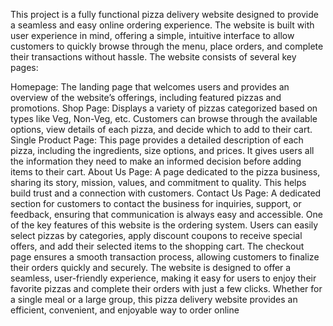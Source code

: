 This project is a fully functional pizza delivery website designed to provide a seamless and easy online ordering experience. The website is built with user experience in mind, offering a simple, intuitive interface to allow customers to quickly browse through the menu, place orders, and complete their transactions without hassle. The website consists of several key pages:

Homepage: The landing page that welcomes users and provides an overview of the website’s offerings, including featured pizzas and promotions.
Shop Page: Displays a variety of pizzas categorized based on types like Veg, Non-Veg, etc. Customers can browse through the available options, view details of each pizza, and decide which to add to their cart.
Single Product Page: This page provides a detailed description of each pizza, including the ingredients, size options, and prices. It gives users all the information they need to make an informed decision before adding items to their cart.
About Us Page: A page dedicated to the pizza business, sharing its story, mission, values, and commitment to quality. This helps build trust and a connection with customers.
Contact Us Page: A dedicated section for customers to contact the business for inquiries, support, or feedback, ensuring that communication is always easy and accessible.
One of the key features of this website is the ordering system. Users can easily select pizzas by categories, apply discount coupons to receive special offers, and add their selected items to the shopping cart. 
The checkout page ensures a smooth transaction process, allowing customers to finalize their orders quickly and securely. The website is designed to offer a seamless, user-friendly experience, making it easy for 
users to enjoy their favorite pizzas and complete their orders with just a few clicks. Whether for a single meal or a large group, this pizza delivery website provides an efficient, convenient, and enjoyable way 
to order online

